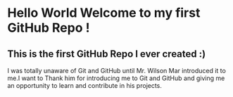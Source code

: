 # Hello World Welcome to my first GitHub Repo !

## This is the first GitHub Repo I ever created :) 

I was totally unaware of Git and GitHub until Mr. Wilson Mar introduced it to me.I want to Thank him for introducing me to Git and GitHub and giving me an opportunity to learn and contribute in his projects.


